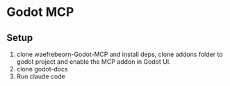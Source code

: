 # Godot MCP

## Setup

1. clone waefrebeorn-Godot-MCP and install deps, clone addons folder to godot project and enable the MCP addon in Godot UI.
2. clone godot-docs
3. Run claude code
